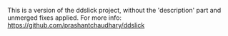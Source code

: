 This is a version of the ddslick project, without the 'description' part and unmerged fixes applied. For more info: https://github.com/prashantchaudhary/ddslick
